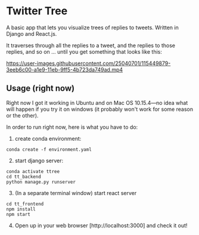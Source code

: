 # Twitter Tree

A basic app that lets you visualize trees of replies to tweets. Written in Django and React.js.

It traverses through all the replies to a tweet, and the replies to those replies, and so on ... until you get something that looks like this:


https://user-images.githubusercontent.com/25040701/115449879-3eeb6c00-a1e9-11eb-9ff5-4b723da749ad.mp4

## Usage (right now)

Right now I got it working in Ubuntu and on Mac OS 10.15.4—no idea what will happen if you try it on windows (it probably won't work for some reason or the other).

In order to run right now, here is what you have to do:

1. create conda environment:
```
conda create -f environment.yaml
```
2. start django server:
```
conda activate ttree
cd tt_backend
python manage.py runserver
```
3. (In a separate terminal window) start react server
```
cd tt_frontend
npm install
npm start
```
4. Open up in your web browser [http://localhost:3000] and check it out!
